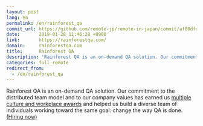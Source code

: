 ```yaml
---
layout: post
lang: en
permalink: /en/rainforest_qa
commit_url: https://github.com/remote-jp/remote-in-japan/commit/af80dfd2b8dbc7b597848ed553fe045923c09e3e
date:       2019-01-28 11:46:28 +0900
link:       https://rainforestqa.com/
domain:     rainforestqa.com
title:      Rainforest QA
description: 'Rainforest QA is an on-demand QA solution. Our commitment to the distributed team model and to our company values has earned us multiple culture and workplace awards and helped us build a diverse team of individuals working toward the same goal: change the way QA is done. (Hiring now)'
categories: full_remote
redirect_from:
  - /en/rainforest_qa
---
```


<p>Rainforest QA is an on-demand QA solution. Our commitment to the distributed team model and to our company values has earned us <a href="https://www.rainforestqa.com/company/">multiple culture and workplace awards</a> and helped us build a diverse team of individuals working toward the same goal: change the way QA is done. <a href="https://www.rainforestqa.com/careers/">(Hiring now)</a></p>
